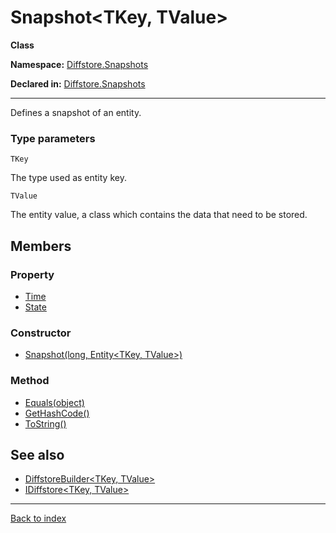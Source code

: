 # Snapshot<TKey, TValue>

**Class**

**Namespace:** [Diffstore.Snapshots](Diffstore.Snapshots.md)

**Declared in:** [Diffstore.Snapshots](Diffstore.Snapshots.md)

------



Defines a snapshot of an entity.


### Type parameters

`TKey`


The type used as entity key.


`TValue`


The entity value, a class which contains the data that need to be stored.


## Members

### Property
* [Time](Diffstore.Snapshots.Snapshot{TKey,TValue}.Time.md)
* [State](Diffstore.Snapshots.Snapshot{TKey,TValue}.State.md)

### Constructor
* [Snapshot(long, Entity<TKey, TValue>)](Diffstore.Snapshots.Snapshot{TKey,TValue}.Snapshot(long,Entity{TKey,TValue}).md)

### Method
* [Equals(object)](Diffstore.Snapshots.Snapshot{TKey,TValue}.Equals(object).md)
* [GetHashCode()](Diffstore.Snapshots.Snapshot{TKey,TValue}.GetHashCode().md)
* [ToString()](Diffstore.Snapshots.Snapshot{TKey,TValue}.ToString().md)

## See also
* [DiffstoreBuilder<TKey, TValue>](Diffstore.DiffstoreBuilder{TKey,TValue}.md)
* [IDiffstore<TKey, TValue>](Diffstore.IDiffstore{TKey,TValue}.md)

------

[Back to index](index.md)